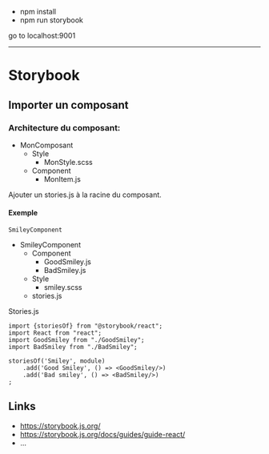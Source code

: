 - npm install
- npm run storybook 

go to localhost:9001


------
# Storybook
## Importer un composant  
### Architecture du composant:
- MonComposant
    - Style
        - MonStyle.scss
    - Component
        - MonItem.js

Ajouter un stories.js à la racine du composant.
#### Exemple

`SmileyComponent`
- SmileyComponent
    - Component
        - GoodSmiley.js
        - BadSmiley.js
    - Style
        - smiley.scss
    - stories.js

Stories.js
```
import {storiesOf} from "@storybook/react";
import React from "react";
import GoodSmiley from "./GoodSmiley";
import BadSmiley from "./BadSmiley";

storiesOf('Smiley', module)
    .add('Good Smiley', () => <GoodSmiley/>)
    .add('Bad smiley', () => <BadSmiley/>)
;
```        

## Links
- https://storybook.js.org/
- https://storybook.js.org/docs/guides/guide-react/
- ... 
